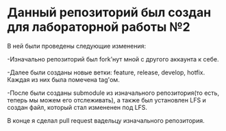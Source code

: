 # Данный репозиторий был создан для лабораторной работы №2

В ней были проведены следующие изменения:

-Изначально репозиторий был fork'нут мной с другого аккаунта к себе.

-Далее были созданы новые ветки: feature, release, develop, hotfix. Каждая из них была помечена tag'ом.

-После были созданы submodule из изначального репозитория(то есть, теперь мы можем его отслеживать), а также был установлен LFS и создан файл, который стал измененен под LFS.

В конце я сделал pull request вадельцу изначального репозитория. 

